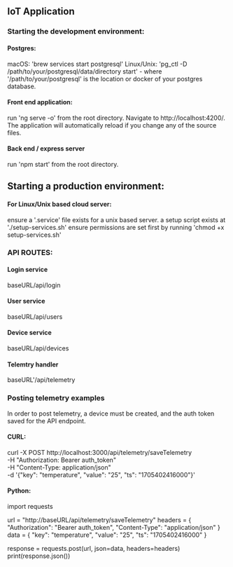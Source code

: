## IoT Application

### Starting the development environment:

#### Postgres:
macOS: 'brew services start postgresql'
Linux/Unix: 'pg_ctl -D /path/to/your/postgresql/data/directory start' - where '/path/to/your/postgresql' is the location or docker of your postgres database.

#### Front end application:
run 'ng serve -o' from the root directory. 
Navigate to http://localhost:4200/. The application will automatically reload if you change any of the source files.

#### Back end / express server
run 'npm start' from the root directory.

## Starting a production environment:

#### For Linux/Unix based cloud server:
ensure a '.service' file exists for a unix based server.
a setup script exists at './setup-services.sh'
ensure permissions are set first by running 'chmod +x setup-services.sh'

### API ROUTES:

#### Login service
baseURL/api/login

#### User service
baseURL/api/users

#### Device service
baseURL/api/devices

#### Telemtry handler
baseURL'/api/telemetry

### Posting telemetry examples
In order to post telemetry, a device must be created, and the auth token saved for the API endpoint.

#### CURL:
curl -X POST http://localhost:3000/api/telemetry/saveTelemetry \
     -H "Authorization: Bearer auth_token" \
     -H "Content-Type: application/json" \
     -d '{"key": "temperature", "value": "25", "ts": "1705402416000"}'

#### Python:
import requests

url = "http://baseURL/api/telemetry/saveTelemetry"
headers = {
    "Authorization": "Bearer auth_token",
    "Content-Type": "application/json"
}
data = {
    "key": "temperature",
    "value": "25",
    "ts": "1705402416000"
}

response = requests.post(url, json=data, headers=headers)
print(response.json())
